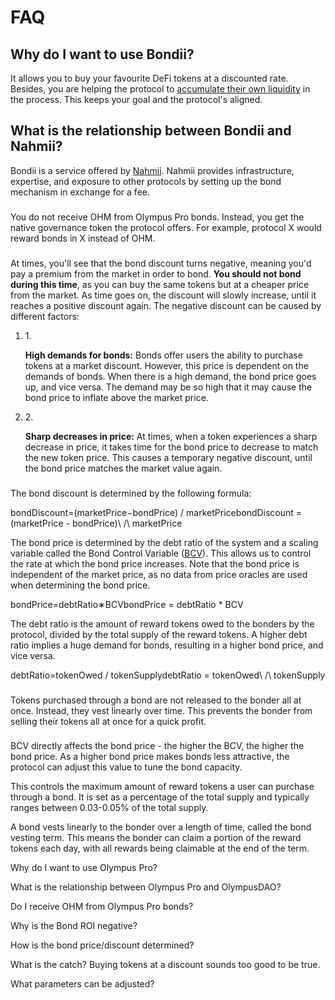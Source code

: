 # FAQ

## Why do I want to use Bondii?

It allows you to buy your favourite DeFi tokens at a discounted rate. Besides, you are helping the protocol to [accumulate their own liquidity](https://docs.olympusdao.finance/pro/#benefits-of-olympus-pro-for-protocols) in the process. This keeps your goal and the protocol's aligned.

## What is the relationship between Bondii and Nahmii?

Bondii is a service offered by [Nahmii](https://nahmii.io/). Nahmii provides infrastructure, expertise, and exposure to other protocols by setting up the bond mechanism in exchange for a fee.

### &#x20;<a href="#do-i-receive-ohm-from-olympus-pro-bonds" id="do-i-receive-ohm-from-olympus-pro-bonds"></a>

You do not receive OHM from Olympus Pro bonds. Instead, you get the native governance token the protocol offers. For example, protocol X would reward bonds in X instead of OHM.

### &#x20;<a href="#why-is-the-bond-roi-negative" id="why-is-the-bond-roi-negative"></a>

At times, you'll see that the bond discount turns negative, meaning you'd pay a premium from the market in order to bond. **You should not bond during this time**, as you can buy the same tokens but at a cheaper price from the market. As time goes on, the discount will slowly increase, until it reaches a positive discount again. The negative discount can be caused by different factors:

1.  1\.

    **High demands for bonds:** Bonds offer users the ability to purchase tokens at a market discount. However, this price is dependent on the demands of bonds. When there is a high demand, the bond price goes up, and vice versa. The demand may be so high that it may cause the bond price to inflate above the market price.
2.  2\.

    **Sharp decreases in price:** At times, when a token experiences a sharp decrease in price, it takes time for the bond price to decrease to match the new token price. This causes a temporary negative discount, until the bond price matches the market value again.

### &#x20;<a href="#how-is-the-bond-price-discount-determined" id="how-is-the-bond-price-discount-determined"></a>

The bond discount is determined by the following formula:

bondDiscount=(marketPrice−bondPrice) / marketPricebondDiscount = (marketPrice - bondPrice)\ /\ marketPrice

The bond price is determined by the debt ratio of the system and a scaling variable called the Bond Control Variable ([BCV](https://docs.olympusdao.finance/references/glossary#bcv)). This allows us to control the rate at which the bond price increases. Note that the bond price is independent of the market price, as no data from price oracles are used when determining the bond price.

bondPrice=debtRatio∗BCVbondPrice = debtRatio \* BCV

The debt ratio is the amount of reward tokens owed to the bonders by the protocol, divided by the total supply of the reward tokens. A higher debt ratio implies a huge demand for bonds, resulting in a higher bond price, and vice versa.

debtRatio=tokenOwed / tokenSupplydebtRatio = tokenOwed\ /\ tokenSupply

### &#x20;<a href="#what-is-the-catch-buying-tokens-at-a-discount-sounds-too-good-to-be-true." id="what-is-the-catch-buying-tokens-at-a-discount-sounds-too-good-to-be-true."></a>

Tokens purchased through a bond are not released to the bonder all at once. Instead, they vest linearly over time. This prevents the bonder from selling their tokens all at once for a quick profit.

### &#x20;<a href="#what-parameters-can-be-adjusted" id="what-parameters-can-be-adjusted"></a>

BCV directly affects the bond price - the higher the BCV, the higher the bond price. As a higher bond price makes bonds less attractive, the protocol can adjust this value to tune the bond capacity.

This controls the maximum amount of reward tokens a user can purchase through a bond. It is set as a percentage of the total supply and typically ranges between 0.03-0.05% of the total supply.

A bond vests linearly to the bonder over a length of time, called the bond vesting term. This means the bonder can claim a portion of the reward tokens each day, with all rewards being claimable at the end of the term.

Why do I want to use Olympus Pro?

What is the relationship between Olympus Pro and OlympusDAO?

Do I receive OHM from Olympus Pro bonds?

Why is the Bond ROI negative?

How is the bond price/discount determined?

What is the catch? Buying tokens at a discount sounds too good to be true.

What parameters can be adjusted?
